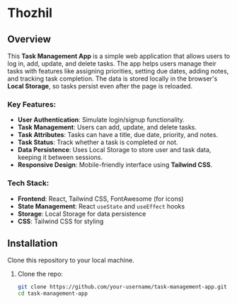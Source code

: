 # Thozhil

## Overview
This **Task Management App** is a simple web application that allows users to log in, add, update, and delete tasks. The app helps users manage their tasks with features like assigning priorities, setting due dates, adding notes, and tracking task completion. The data is stored locally in the browser's **Local Storage**, so tasks persist even after the page is reloaded.

### Key Features:
- **User Authentication**: Simulate login/signup functionality.
- **Task Management**: Users can add, update, and delete tasks.
- **Task Attributes**: Tasks can have a title, due date, priority, and notes.
- **Task Status**: Track whether a task is completed or not.
- **Data Persistence**: Uses Local Storage to store user and task data, keeping it between sessions.
- **Responsive Design**: Mobile-friendly interface using **Tailwind CSS**.

### Tech Stack:
- **Frontend**: React, Tailwind CSS, FontAwesome (for icons)
- **State Management**: React `useState` and `useEffect` hooks
- **Storage**: Local Storage for data persistence
- **CSS**: Tailwind CSS for styling

## Installation
Clone this repository to your local machine.

1. Clone the repo:
   ```bash
   git clone https://github.com/your-username/task-management-app.git
   cd task-management-app
